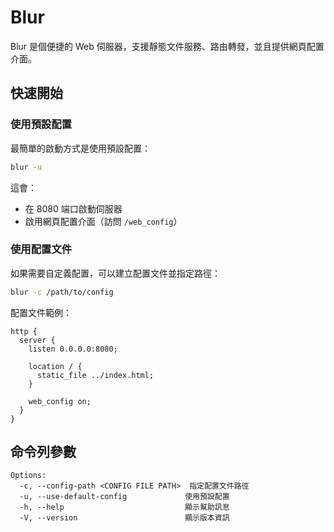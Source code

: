 # Blur

Blur 是個便捷的 Web 伺服器，支援靜態文件服務、路由轉發，並且提供網頁配置介面。

## 快速開始

### 使用預設配置

最簡單的啟動方式是使用預設配置：

```bash
blur -u
```

這會：

- 在 8080 端口啟動伺服器
- 啟用網頁配置介面（訪問 `/web_config`）

### 使用配置文件

如果需要自定義配置，可以建立配置文件並指定路徑：

```bash
blur -c /path/to/config
```

配置文件範例：

```
http {
  server {
    listen 0.0.0.0:8080;

    location / {
      static_file ../index.html;
    }

    web_config on;
  }
}
```

## 命令列參數

```
Options:
  -c, --config-path <CONFIG FILE PATH>  指定配置文件路徑
  -u, --use-default-config             使用預設配置
  -h, --help                           顯示幫助訊息
  -V, --version                        顯示版本資訊
```


